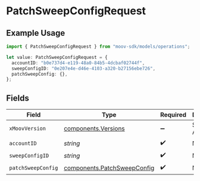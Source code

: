 # PatchSweepConfigRequest

## Example Usage

```typescript
import { PatchSweepConfigRequest } from "moov-sdk/models/operations";

let value: PatchSweepConfigRequest = {
  accountID: "b0e737d4-e119-48a0-84b5-4dcbaf02744f",
  sweepConfigID: "0e207e4e-d46e-4103-a320-b27156ebe726",
  patchSweepConfig: {},
};
```

## Fields

| Field                                                                      | Type                                                                       | Required                                                                   | Description                                                                |
| -------------------------------------------------------------------------- | -------------------------------------------------------------------------- | -------------------------------------------------------------------------- | -------------------------------------------------------------------------- |
| `xMoovVersion`                                                             | [components.Versions](../../models/components/versions.md)                 | :heavy_minus_sign:                                                         | Specify an API version.                                                    |
| `accountID`                                                                | *string*                                                                   | :heavy_check_mark:                                                         | N/A                                                                        |
| `sweepConfigID`                                                            | *string*                                                                   | :heavy_check_mark:                                                         | N/A                                                                        |
| `patchSweepConfig`                                                         | [components.PatchSweepConfig](../../models/components/patchsweepconfig.md) | :heavy_check_mark:                                                         | N/A                                                                        |